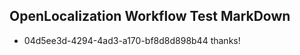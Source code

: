 ## OpenLocalization Workflow Test MarkDown
* 04d5ee3d-4294-4ad3-a170-bf8d8d898b44 thanks!

<!--HONumber=Jul16_HO2-->


